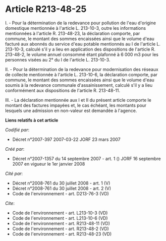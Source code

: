 # Article R213-48-25

I. - Pour la détermination de la redevance pour pollution de l'eau d'origine domestique mentionnée à l'article L. 213-10-3,
outre les informations mentionnées à l'article R. 213-48-23, la déclaration comporte, par commune, le montant des sommes
encaissées ainsi que le volume d'eau facturé aux abonnés du service d'eau potable mentionnés au I de l'article L. 213-10-3,
calculé s'il y a lieu en application des dispositions de l'article R. 213-48-2, le volume annuel consommé étant plafonné à 6
000 m3 pour les personnes visées au 2° du I de l'article L. 213-10-3.

II. - Pour la détermination de la redevance pour modernisation des réseaux de collecte mentionnée à l'article L. 213-10-6, la
déclaration comporte, par commune, le montant des sommes encaissées ainsi que le volume d'eau soumis à la redevance communale
d'assainissement, calculé s'il y a lieu conformément aux dispositions de l'article R. 213-48-11.

III. - La déclaration mentionnée aux I et II du présent article comporte le montant des factures impayées et, le cas échéant,
les montants pour lesquels une admission en non-valeur est demandée à l'agence.

**Liens relatifs à cet article**

_Codifié par_:

  - Décret n°2007-397 2007-03-22 JORF 23 mars 2007

_Créé par_:

  - Décret n°2007-1357 du 14 septembre 2007 - art. 1 () JORF 16 septembre 2007 en vigueur le 1er janvier 2008

_Cité par_:

  - Décret n°2008-761 du 30 juillet 2008 - art. 1 (V)
  - Décret n°2008-761 du 30 juillet 2008 - art. 2 (V)
  - Code de l'environnement - art. D213-76-3 (VD)

_Cite_:

  - Code de l'environnement - art. L213-10-3 (VD)
  - Code de l'environnement - art. L213-10-6 (VD)
  - Code de l'environnement - art. R213-48-11 (VD)
  - Code de l'environnement - art. R213-48-2 (VD)
  - Code de l'environnement - art. R213-48-23 (VD)
